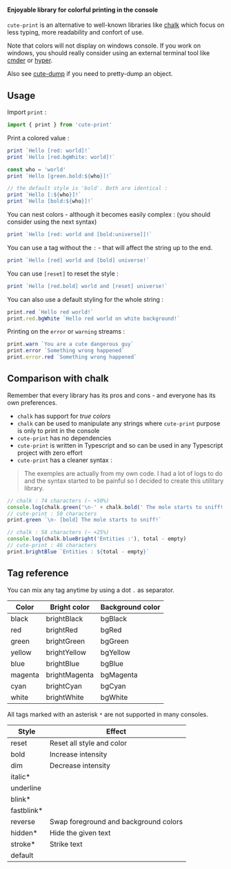 #### Enjoyable library for colorful printing in the console

`cute-print` is an alternative to well-known libraries like [chalk](https://www.npmjs.com/package/chalk) which focus on less typing, more readability and confort of use.

Note that colors will not display on windows console. If you work on windows, you should really consider using an external terminal tool like [cmder](https://cmder.net/) or [hyper](https://hyper.is/).

Also see [cute-dump](https://www.npmjs.com/package/cute-dump) if you need to pretty-dump an object.

## Usage

Import `print` :
```ts
import { print } from 'cute-print'
```

Print a colored value :
```ts
print `Hello [red: world]!`
print `Hello [red.bgWhite: world]!`

const who = 'world'
print `Hello [green.bold:${who}]!`

// the default style is 'bold'. Both are identical :
print `Hello [:${who}]!`
print `Hello [bold:${who}]!`
```

You can nest colors - although it becomes easily complex : (you should consider using the next syntax)
```ts
print `Hello [red: world and [bold:universe]]!`
```

You can use a tag without the `:` - that will affect the string up to the end.
```ts
print `Hello [red] world and [bold] universe!`
```

You can use `[reset]` to reset the style :
```ts
print `Hello [red.bold] world and [reset] universe!`
```

You can also use a default styling for the whole string :
```ts
print.red `Hello red world!`
print.red.bgWhite `Hello red world on white background!`
```

Printing on the `error` or `warning` streams :
```ts
print.warn `You are a cute dangerous guy`
print.error `Something wrong happened`
print.error.red `Something wrong happened`
```

## Comparison with chalk

Remember that every library has its pros and cons - and everyone has its own preferences.

- `chalk` has support for *true colors*
- `chalk` can be used to manipulate any strings where `cute-print` purpose is only to print in the console
- `cute-print` has no dependencies
- `cute-print` is written in Typescript and so can be used in any Typescript project with zero effort
- `cute-print` has a cleaner syntax :

> The exemples are actually from my own code. I had a lot of logs to do and the syntax started to be painful so I decided to create this utilitary library.

```ts
// chalk : 74 characters (~ +50%)
console.log(chalk.green('\n-' + chalk.bold(' The mole starts to sniff!')))
// cute-print : 50 characters
print.green `\n- [bold] The mole starts to sniff!`
```

```ts
// chalk : 58 characters (~ +25%)
console.log(chalk.blueBright('Entities :'), total - empty)
// cute-print : 46 characters
print.brightBlue `Entities : ${total - empty}`
```

## Tag reference
You can mix any tag anytime by using a dot `.` as separator.

| Color   | Bright color  | Background color |
|---------|---------------|------------------|
| black   | brightBlack   | bgBlack          |
| red     | brightRed     | bgRed            |
| green   | brightGreen   | bgGreen          |
| yellow  | brightYellow  | bgYellow         |
| blue    | brightBlue    | bgBlue           |
| magenta | brightMagenta | bgMagenta        |
| cyan    | brightCyan    | bgCyan           |
| white   | brightWhite   | bgWhite          |

All tags marked with an asterisk `*` are not supported in many consoles.

| Style     | Effect                                |
|-----------|---------------------------------------|
| reset     | Reset all style and color             |
| bold      | Increase intensity                    |
| dim       | Decrease intensity                    |
| italic*   |                   |
| underline |                                       |
| blink*    |                                       |
| fastblink*|                   |
| reverse   | Swap foreground and background colors |
| hidden*   | Hide the given text                   |
| stroke*   | Strike text                           |
| default   |                                       |
